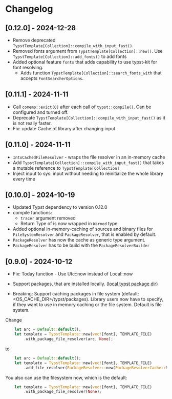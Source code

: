 # Changelog

## [0.12.0] - 2024-12-28

- Remove deprecated `TypstTemplate[Collection]::compile_with_input_fast()`.
- Removed fonts argument from `TypstTemplate[Collection]::new()`. Use `TypstTemplate[Collection]::add_fonts()` to add fonts
- Added optional feature `fonts` that adds capability to use typst-kit for font resolving.
  - Adds function `TypstTemplate[Collection]::search_fonts_with` that accepts `FontSearcherOptions`.

## [0.11.1] - 2024-11-11

- Call `comemo::evict(0)` after each call of `typst::compile()`. Can be configured and turned off.
- Deprecate `TypstTemplate[Collection]::compile_with_input_fast()` as it is not really faster.
- Fix: update Cache of library after changing input

## [0.11.0] - 2024-11-11

- `IntoCachedFileResolver` - wraps the file resolver in an in-memory cache
- Add `TypstTemplate[Collection]::compile_with_input_fast()` that takes a mutable reference to `TypstTemplate[Collection]`
- Inject input to sys: input without needing to reinitialize the whole library every time

## [0.10.0] - 2024-10-19

- Updated Typst dependency to version 0.12.0
- compile functions:
  - `tracer` argument removed
  - Return Type of is now wrapped in `Warned` type
- Added optional in-memory-caching of sources and binary files for
  `FileSystemResolver` and `PackageResolver`, that is enabled by default.
- `PackageResolver` has now the cache as generic type argument.
- `PackageResolver` has to be build with the `PackageResolverBuilder`

## [0.9.0] - 2024-10-12

- Fix: Today function - Use Utc::now instead of Local::now
- Support packages, that are installed locally. ([local typst package dir](https://github.com/typst/packages?tab=readme-ov-file#local-packages))

- Breaking: Support caching packages in file system (default: <OS_CACHE_DIR>/typst/packages). Library users now have to specify, if they want to use in memory caching or the file system. Default is file system.

Change

```rust
    let arc = Default::default();
    let template = TypstTemplate::new(vec![font], TEMPLATE_FILE)
        .with_package_file_resolver(arc, None);
```

to

```rust
    let arc = Default::default();
    let template = TypstTemplate::new(vec![font], TEMPLATE_FILE)
        .add_file_resolver(PackageResolver::new(PackageResolverCache::Memory(arc), None));
```

You also can use the filesystem now, which is the default:

```rust
    let template = TypstTemplate::new(vec![font], TEMPLATE_FILE)
        .with_package_file_resolver(None);
```
